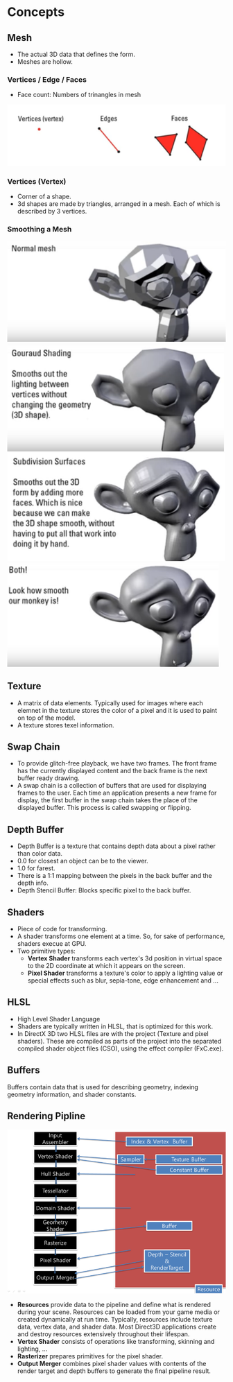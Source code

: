 # Concepts

## Mesh

* The actual 3D data that defines the form.
* Meshes are hollow.

### Vertices / Edge / Faces

* Face count: Numbers of trinangles in mesh

![mesh](assets/concepts/mesh.png)

### Vertices (Vertex)

* Corner of a shape.
* 3d shapes are made by triangles, arranged in a mesh. Each of which is described by 3 vertices.

### Smoothing a Mesh

![Smoothing](assets/concepts/shading0.png)
![Smoothing](assets/concepts/shading1.png)
![Smoothing](assets/concepts/shading2.png)
![Smoothing](assets/concepts/shading3.png)

## Texture

* A matrix of data elements. Typically used for images where each elemnet in the texture stores the color of a pixel and it is used to paint on top of the model.
* A texture stores texel information.

## Swap Chain

* To provide glitch-free playback, we have two frames. The front frame has the currently displayed content and the back frame is the next buffer ready drawing.
* A swap chain is a collection of buffers that are used for displaying frames to the user. Each time an application presents a new frame for display, the first buffer in the swap chain takes the place of the displayed buffer. This process is called swapping or flipping.

## Depth Buffer

* Depth Buffer is a texture that contains depth data about a pixel rather than color data.
* 0.0 for closest an object can be to the viewer.
* 1.0 for farest.
* There is a 1:1 mapping between the pixels in the back buffer and the depth info.
* Depth Stencil Buffer: Blocks specific pixel to the back buffer.

## Shaders

* Piece of code for transforming.
* A shader transforms one element at a time. So, for sake of performance, shaders execue at GPU.
* Two primitive types:
    * **Vertex Shader** transforms each vertex's 3d position in virtual space to the 2D coordinate at which it appears on the screen.
    * **Pixel Shader** transforms a texture's color to apply a lighting value or special effects such as blur, sepia-tone, edge enhancement and ...

## HLSL

* High Level Shader Language
* Shaders are typically written in HLSL, that is optimized for this work.
* In DirectX 3D two HLSL files are with the project (Texture and pixel shaders). These are compiled as parts of the project into the separated compiled shader object files (CSO), using the effect compiler (FxC.exe).

## Buffers

Buffers contain data that is used for describing geometry, indexing geometry information, and shader constants.

## Rendering Pipline

![rendering pipeline](assets/concepts/rendering-pipeline.png)

* **Resources** provide data to the pipeline and define what is rendered during your scene. Resources can be loaded from your game media or created dynamically at run time. Typically, resources include texture data, vertex data, and shader data. Most Direct3D applications create and destroy resources extensively throughout their lifespan.
* **Vertex Shader** consists of operations like transforming, skinning and lighting, ...
* **Rasterizer** prepares primitives for the pixel shader.
* **Output Merger** combines pixel shader values with contents of the render target and depth buffers to generate the final pipeline result.

